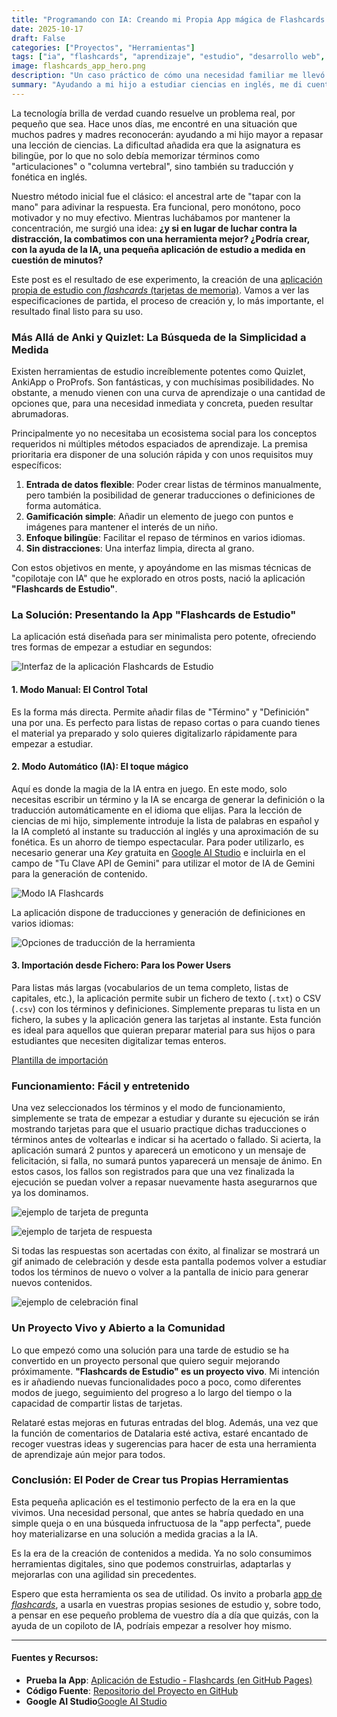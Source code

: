 ```yaml
---
title: "Programando con IA: Creando mi Propia App mágica de Flashcards para Estudiar"
date: 2025-10-17
draft: False
categories: ["Proyectos", "Herramientas"]
tags: ["ia", "flashcards", "aprendizaje", "estudio", "desarrollo web", "no-code", "gamificacion"]
image: flashcards_app_hero.png
description: "Un caso práctico de cómo una necesidad familiar me llevó a crear una aplicación de estudio con flashcards desde cero, apoyándome en la IA para hacer el aprendizaje más ameno y eficaz."
summary: "Ayudando a mi hijo a estudiar ciencias en inglés, me di cuenta de que necesitábamos algo más que tapar la hoja con la mano. Así nació mi propia app de flashcards, creada con IA. Te cuento la historia, te presento la herramienta, su novedad mágica de generar contenido por sí misma y te invito a usarla."
---
```


La tecnología brilla de verdad cuando resuelve un problema real, por pequeño que sea. Hace unos días, me encontré en una situación que muchos padres y madres reconocerán: ayudando a mi hijo mayor a repasar una lección de ciencias. La dificultad añadida era que la asignatura es bilingüe, por lo que no solo debía memorizar términos como "articulaciones" o "columna vertebral", sino también su traducción y fonética en inglés.

Nuestro método inicial fue el clásico: el ancestral arte de "tapar con la mano" para adivinar la respuesta. Era funcional, pero monótono, poco motivador y no muy efectivo. Mientras luchábamos por mantener la concentración, me surgió una idea: **¿y si en lugar de luchar contra la distracción, la combatimos con una herramienta mejor? ¿Podría crear, con la ayuda de la IA, una pequeña aplicación de estudio a medida en cuestión de minutos?**

Este post es el resultado de ese experimento, la creación de una [aplicación propia de estudio con *flashcards* (tarjetas de memoria)](https://dalaez.github.io/flashcards-app/). Vamos a ver las especificaciones de partida, el proceso de creación y, lo más importante, el resultado final listo para su uso.

### Más Allá de Anki y Quizlet: La Búsqueda de la Simplicidad a Medida

Existen herramientas de estudio increíblemente potentes como Quizlet, AnkiApp o ProProfs. Son fantásticas, y con muchísimas posibilidades. No obstante, a menudo vienen con una curva de aprendizaje o una cantidad de opciones que, para una necesidad inmediata y concreta, pueden resultar abrumadoras.

Principalmente yo no necesitaba un ecosistema social para los conceptos requeridos ni múltiples métodos espaciados de aprendizaje. La premisa prioritaria era disponer de una solución rápida y con unos requisitos muy específicos:

1.  **Entrada de datos flexible**: Poder crear listas de términos manualmente, pero también la posibilidad de generar traducciones o definiciones de forma automática.
2.  **Gamificación simple**: Añadir un elemento de juego con puntos e imágenes para mantener el interés de un niño.
3.  **Enfoque bilingüe**: Facilitar el repaso de términos en varios idiomas.
4.  **Sin distracciones**: Una interfaz limpia, directa al grano.

Con estos objetivos en mente, y apoyándome en las mismas técnicas de "copilotaje con IA" que he explorado en otros posts, nació la aplicación **"Flashcards de Estudio"**.

### La Solución: Presentando la App "Flashcards de Estudio"

La aplicación está diseñada para ser minimalista pero potente, ofreciendo tres formas de empezar a estudiar en segundos:

![Interfaz de la aplicación Flashcards de Estudio](app_Flashcards.png)

#### 1. Modo Manual: El Control Total

Es la forma más directa. Permite añadir filas de "Término" y "Definición" una por una. Es perfecto para listas de repaso cortas o para cuando tienes el material ya preparado y solo quieres digitalizarlo rápidamente para empezar a estudiar.

#### 2. Modo Automático (IA): El toque mágico

Aquí es donde la magia de la IA entra en juego. En este modo, solo necesitas escribir un término y la IA se encarga de generar la definición o la traducción automáticamente en el idioma que elijas. Para la lección de ciencias de mi hijo, simplemente introduje la lista de palabras en español y la IA completó al instante su traducción al inglés y una aproximación de su fonética. Es un ahorro de tiempo espectacular. Para poder utilizarlo, es necesario generar una *Key* gratuita en [Google AI Studio](https://aistudio.google.com/app/api-keys) e incluirla en el campo de "Tu Clave API de Gemini" para utilizar el motor de IA de Gemini para la generación de contenido.

![Modo IA Flashcards](app_Flashcards_modo_ia.png)

La aplicación dispone de traducciones y generación de definiciones en varios idiomas:

![Opciones de traducción de la herramienta](idiomas.png)

#### 3. Importación desde Fichero: Para los Power Users

Para listas más largas (vocabularios de un tema completo, listas de capitales, etc.), la aplicación permite subir un fichero de texto (`.txt`) o CSV (`.csv`) con los términos y definiciones. Simplemente preparas tu lista en un fichero, la subes y la aplicación genera las tarjetas al instante. Esta función es ideal para aquellos que quieran preparar material para sus hijos o para estudiantes que necesiten digitalizar temas enteros.

[Plantilla de importación](https://github.com/Dalaez/flashcards-app/blob/main/es/plantilla_flashcards.csv)

### Funcionamiento: Fácil y entretenido

Una vez seleccionados los términos y el modo de funcionamiento, simplemente se trata de empezar a estudiar y durante su ejecución se irán mostrando tarjetas para que el usuario practique dichas traducciones o términos antes de voltearlas e indicar si ha acertado o fallado. Si acierta, la aplicación sumará 2 puntos y aparecerá un emoticono y un mensaje de felicitación, si falla, no sumará puntos yaparecerá un mensaje de ánimo. En estos casos, los fallos son registrados para que una vez finalizada la ejecución se puedan volver a repasar nuevamente hasta asegurarnos que ya los dominamos. 

![ejemplo de tarjeta de pregunta](ejemplo_Flashcards_pregunta.png)

![ejemplo de tarjeta de respuesta](ejemplo_Flashcards_respuesta.png)

Si todas las respuestas son acertadas con éxito, al finalizar se mostrará un gif animado de celebración y desde esta pantalla podemos volver a estudiar todos los términos de nuevo o volver a la pantalla de inicio para generar nuevos contenidos.

![ejemplo de celebración final](final.png)

### Un Proyecto Vivo y Abierto a la Comunidad

Lo que empezó como una solución para una tarde de estudio se ha convertido en un proyecto personal que quiero seguir mejorando próximamente. **"Flashcards de Estudio" es un proyecto vivo**. Mi intención es ir añadiendo nuevas funcionalidades poco a poco, como diferentes modos de juego, seguimiento del progreso a lo largo del tiempo o la capacidad de compartir listas de tarjetas.

Relataré estas mejoras en futuras entradas del blog. Además, una vez que la función de comentarios de Datalaria esté activa, estaré encantado de recoger vuestras ideas y sugerencias para hacer de esta una herramienta de aprendizaje aún mejor para todos.

### Conclusión: El Poder de Crear tus Propias Herramientas

Esta pequeña aplicación es el testimonio perfecto de la era en la que vivimos. Una necesidad personal, que antes se habría quedado en una simple queja o en una búsqueda infructuosa de la "app perfecta", puede hoy materializarse en una solución a medida gracias a la IA.

Es la era de la creación de contenidos a medida. Ya no solo consumimos herramientas digitales, sino que podemos construirlas, adaptarlas y mejorarlas con una agilidad sin precedentes. 

Espero que esta herramienta os sea de utilidad. Os invito a probarla [app de *flashcards*](https://dalaez.github.io/flashcards-app/), a usarla en vuestras propias sesiones de estudio y, sobre todo, a pensar en ese pequeño problema de vuestro día a día que quizás, con la ayuda de un copiloto de IA, podríais empezar a resolver hoy mismo.

---

#### Fuentes y Recursos:
* **Prueba la App**: [Aplicación de Estudio - Flashcards (en GitHub Pages)](https://dalaez.github.io/flashcards-app/)
* **Código Fuente**: [Repositorio del Proyecto en GitHub](https://github.com/dalaez/flashcards-app)
* **Google AI Studio**[Google AI Studio](https://aistudio.google.com/app/api-keys)
